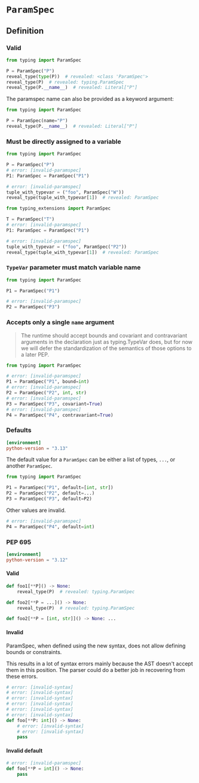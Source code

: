 # `ParamSpec`

## Definition

### Valid

```py
from typing import ParamSpec

P = ParamSpec("P")
reveal_type(type(P))  # revealed: <class 'ParamSpec'>
reveal_type(P)  # revealed: typing.ParamSpec
reveal_type(P.__name__)  # revealed: Literal["P"]
```

The paramspec name can also be provided as a keyword argument:

```py
from typing import ParamSpec

P = ParamSpec(name="P")
reveal_type(P.__name__)  # revealed: Literal["P"]
```

### Must be directly assigned to a variable

```py
from typing import ParamSpec

P = ParamSpec("P")
# error: [invalid-paramspec]
P1: ParamSpec = ParamSpec("P1")

# error: [invalid-paramspec]
tuple_with_typevar = ("foo", ParamSpec("W"))
reveal_type(tuple_with_typevar[1])  # revealed: ParamSpec
```

```py
from typing_extensions import ParamSpec

T = ParamSpec("T")
# error: [invalid-paramspec]
P1: ParamSpec = ParamSpec("P1")

# error: [invalid-paramspec]
tuple_with_typevar = ("foo", ParamSpec("P2"))
reveal_type(tuple_with_typevar[1])  # revealed: ParamSpec
```

### `TypeVar` parameter must match variable name

```py
from typing import ParamSpec

P1 = ParamSpec("P1")

# error: [invalid-paramspec]
P2 = ParamSpec("P3")
```

### Accepts only a single `name` argument

> The runtime should accept bounds and covariant and contravariant arguments in the declaration just
> as typing.TypeVar does, but for now we will defer the standardization of the semantics of those
> options to a later PEP.

```py
from typing import ParamSpec

# error: [invalid-paramspec]
P1 = ParamSpec("P1", bound=int)
# error: [invalid-paramspec]
P2 = ParamSpec("P2", int, str)
# error: [invalid-paramspec]
P3 = ParamSpec("P3", covariant=True)
# error: [invalid-paramspec]
P4 = ParamSpec("P4", contravariant=True)
```

### Defaults

```toml
[environment]
python-version = "3.13"
```

The default value for a `ParamSpec` can be either a list of types, `...`, or another `ParamSpec`.

```py
from typing import ParamSpec

P1 = ParamSpec("P1", default=[int, str])
P2 = ParamSpec("P2", default=...)
P3 = ParamSpec("P3", default=P2)
```

Other values are invalid.

```py
# error: [invalid-paramspec]
P4 = ParamSpec("P4", default=int)
```

### PEP 695

```toml
[environment]
python-version = "3.12"
```

#### Valid

```py
def foo1[**P]() -> None:
    reveal_type(P)  # revealed: typing.ParamSpec

def foo2[**P = ...]() -> None:
    reveal_type(P)  # revealed: typing.ParamSpec

def foo2[**P = [int, str]]() -> None: ...
```

#### Invalid

ParamSpec, when defined using the new syntax, does not allow defining bounds or constraints.

This results in a lot of syntax errors mainly because the AST doesn't accept them in this position.
The parser could do a better job in recovering from these errors.

<!-- blacken-docs:off -->

```py
# error: [invalid-syntax]
# error: [invalid-syntax]
# error: [invalid-syntax]
# error: [invalid-syntax]
# error: [invalid-syntax]
# error: [invalid-syntax]
def foo[**P: int]() -> None:
    # error: [invalid-syntax]
    # error: [invalid-syntax]
    pass
```

<!-- blacken-docs:on -->

#### Invalid default

```py
# error: [invalid-paramspec]
def foo[**P = int]() -> None:
    pass
```
